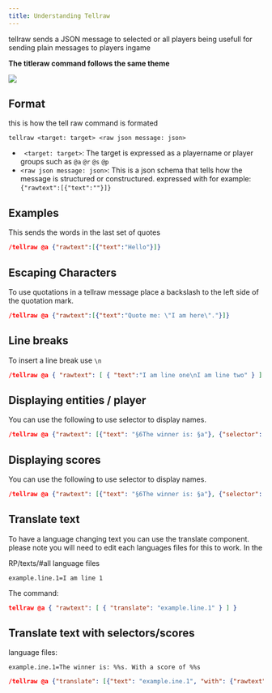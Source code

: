 ```yaml
---
title: Understanding Tellraw
---
```


tellraw sends a JSON message to selected or all players being usefull for sending plain messages to players ingame

**The titleraw command follows the same theme**

![](/assets/images/documentation/tellrawshow.png)

## Format

this is how the tell raw command is formated

```
tellraw <target: target> <raw json message: json>
```

-   ` <target: target>`: The target is expressed as a playername or player groups such as `@a` `@r` `@s` `@p`
-   `<raw json message: json>`: This is a json schema that tells how the message is structured or constructured. expressed with for example:
    `{"rawtext":[{"text":""}]}`

## Examples

This sends the words in the last set of quotes

<CodeHeader></CodeHeader>

```json
/tellraw @a {"rawtext":[{"text":"Hello"}]}
```

## Escaping Characters

To use quotations in a tellraw message place a backslash to the left side of the quotation mark.

<CodeHeader></CodeHeader>

```json
/tellraw @a {"rawtext":[{"text":"Quote me: \"I am here\"."}]}
```

## Line breaks

To insert a line break use `\n`

<CodeHeader></CodeHeader>

```json
/tellraw @a { "rawtext": [ { "text":"I am line one\nI am line two" } ] }
```

## Displaying entities / player

You can use the following to use selector to display names.

<CodeHeader></CodeHeader>

```json
/tellraw @a {"rawtext": [{"text": "§6The winner is: §a"}, {"selector": "@a[r=5,c=1]"}]}
```

## Displaying scores

You can use the following to use selector to display names.

<CodeHeader></CodeHeader>

```json
/tellraw @a {"rawtext": [{"text": "§6The winner is: §a"}, {"selector": "@a[r=5,c=1]"}, {"text": "§6With a score of: "}, {"score":{"name": "@s","objective": "value"}}]}
```

## Translate text

To have a language changing text you can use the translate component. please note you will need to edit each languages files for this to work. In the

<CodeHeader>RP/texts/#all language files</CodeHeader>

```
example.line.1=I am line 1
```

The command:

<CodeHeader></CodeHeader>

```json
tellraw @a { "rawtext": [ { "translate": "example.line.1" } ] }
```

## Translate text with selectors/scores

language files:

<CodeHeader></CodeHeader>

```
example.ine.1=The winner is: %%s. With a score of %%s
```

<CodeHeader></CodeHeader>

```json
/tellraw @a {"translate": [{"text": "example.ine.1", "with": {"rawtext": [{"selector": "@a[r=5,c=1]"}, {"text": "§6With a score of: "}, {"score":{"name": "@s","objective": "value"}}]}}]}
```
